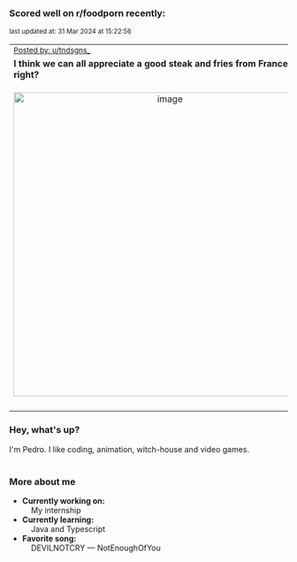 ### Scored well on r/foodporn recently:

<p align="left"><sub>last updated at: 31 Mar 2024 at 15:22:56</sub></p>

|   |
| --- |
| <sub>[Posted by: u/tndsgns_][source]</sub> |
| **I think we can all appreciate a good steak and fries from France, right?** | 
|<p align="center"> <img alt="image" src="https://i.redd.it/o6dglgnqirqc1.jpeg" width="550" /> </p>|
|   |

### Hey, what's up?

I'm Pedro. I like coding, animation, witch-house and video games.<br><br>

### More about me
- **Currently working on:**  
&nbsp;&nbsp;&nbsp;&nbsp;My internship
- **Currently learning:**  
&nbsp;&nbsp;&nbsp;&nbsp;Java and Typescript
- **Favorite song:**  
&nbsp;&nbsp;&nbsp;&nbsp;DEVILNOTCRY — NotEnoughOfYou<br><br>

  



  
  
  
[linkedin]: https://linkedin.com/in/pedro-h-r-gomes-8a487b14a/
[gmail]: mailto:pilique11@gmail.com
[source]: https://reddit.com/r/FoodPorn/comments/1bomn44/i_think_we_can_all_appreciate_a_good_steak_and/
[redditAPI]: https://www.reddit.com/dev/api/